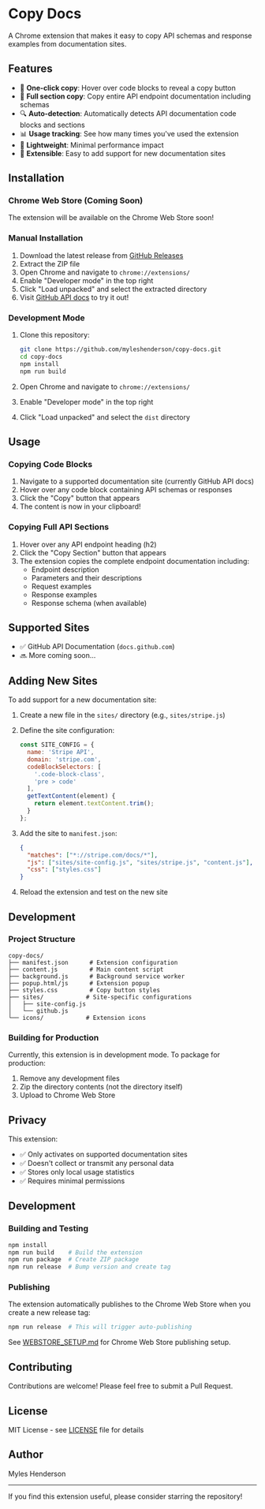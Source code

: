 # Copy Docs

A Chrome extension that makes it easy to copy API schemas and response examples from documentation sites.

## Features

- 🎯 **One-click copy**: Hover over code blocks to reveal a copy button
- 📄 **Full section copy**: Copy entire API endpoint documentation including schemas
- 🔍 **Auto-detection**: Automatically detects API documentation code blocks and sections
- 📊 **Usage tracking**: See how many times you've used the extension
- 🚀 **Lightweight**: Minimal performance impact
- 🔌 **Extensible**: Easy to add support for new documentation sites

## Installation

### Chrome Web Store (Coming Soon)
The extension will be available on the Chrome Web Store soon!

### Manual Installation

1. Download the latest release from [GitHub Releases](https://github.com/myleshenderson/copy-docs/releases)
2. Extract the ZIP file
3. Open Chrome and navigate to `chrome://extensions/`
4. Enable "Developer mode" in the top right
5. Click "Load unpacked" and select the extracted directory
6. Visit [GitHub API docs](https://docs.github.com/en/rest) to try it out!

### Development Mode

1. Clone this repository:
   ```bash
   git clone https://github.com/myleshenderson/copy-docs.git
   cd copy-docs
   npm install
   npm run build
   ```

2. Open Chrome and navigate to `chrome://extensions/`
3. Enable "Developer mode" in the top right
4. Click "Load unpacked" and select the `dist` directory

## Usage

### Copying Code Blocks
1. Navigate to a supported documentation site (currently GitHub API docs)
2. Hover over any code block containing API schemas or responses
3. Click the "Copy" button that appears
4. The content is now in your clipboard!

### Copying Full API Sections
1. Hover over any API endpoint heading (h2)
2. Click the "Copy Section" button that appears
3. The extension copies the complete endpoint documentation including:
   - Endpoint description
   - Parameters and their descriptions
   - Request examples
   - Response examples
   - Response schema (when available)

## Supported Sites

- ✅ GitHub API Documentation (`docs.github.com`)
- 🔜 More coming soon...

## Adding New Sites

To add support for a new documentation site:

1. Create a new file in the `sites/` directory (e.g., `sites/stripe.js`)

2. Define the site configuration:
   ```javascript
   const SITE_CONFIG = {
     name: 'Stripe API',
     domain: 'stripe.com',
     codeBlockSelectors: [
       '.code-block-class',
       'pre > code'
     ],
     getTextContent(element) {
       return element.textContent.trim();
     }
   };
   ```

3. Add the site to `manifest.json`:
   ```json
   {
     "matches": ["*://stripe.com/docs/*"],
     "js": ["sites/site-config.js", "sites/stripe.js", "content.js"],
     "css": ["styles.css"]
   }
   ```

4. Reload the extension and test on the new site

## Development

### Project Structure

```
copy-docs/
├── manifest.json      # Extension configuration
├── content.js         # Main content script
├── background.js      # Background service worker
├── popup.html/js      # Extension popup
├── styles.css         # Copy button styles
├── sites/            # Site-specific configurations
│   ├── site-config.js
│   └── github.js
└── icons/            # Extension icons
```

### Building for Production

Currently, this extension is in development mode. To package for production:

1. Remove any development files
2. Zip the directory contents (not the directory itself)
3. Upload to Chrome Web Store

## Privacy

This extension:
- ✅ Only activates on supported documentation sites
- ✅ Doesn't collect or transmit any personal data
- ✅ Stores only local usage statistics
- ✅ Requires minimal permissions

## Development

### Building and Testing
```bash
npm install
npm run build    # Build the extension
npm run package  # Create ZIP package
npm run release  # Bump version and create tag
```

### Publishing
The extension automatically publishes to the Chrome Web Store when you create a new release tag:

```bash
npm run release  # This will trigger auto-publishing
```

See [WEBSTORE_SETUP.md](WEBSTORE_SETUP.md) for Chrome Web Store publishing setup.

## Contributing

Contributions are welcome! Please feel free to submit a Pull Request.

## License

MIT License - see [LICENSE](LICENSE) file for details

## Author

Myles Henderson

---

If you find this extension useful, please consider starring the repository!
